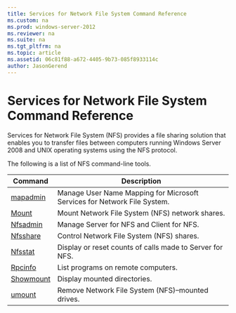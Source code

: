 ```yaml
---
title: Services for Network File System Command Reference
ms.custom: na
ms.prod: windows-server-2012
ms.reviewer: na
ms.suite: na
ms.tgt_pltfrm: na
ms.topic: article
ms.assetid: 06c81f88-a672-4405-9b73-085f8933114c
author: JasonGerend
---
```

# Services for Network File System Command Reference
Services for Network File System \(NFS\) provides a file sharing solution that enables you to transfer files between computers running Windows Server 2008 and UNIX operating systems using the NFS protocol.  
  
The following is a list of NFS command\-line tools.  
  
|Command|Description|  
|-----------|---------------|  
|[mapadmin](../Topic/mapadmin.md)|Manage User Name Mapping for Microsoft Services for Network File System.|  
|[Mount](../Topic/Mount.md)|Mount Network File System \(NFS\) network shares.|  
|[Nfsadmin](../Topic/Nfsadmin.md)|Manage Server for NFS and Client for NFS.|  
|[Nfsshare](../Topic/Nfsshare.md)|Control Network File System \(NFS\) shares.|  
|[Nfsstat](../Topic/Nfsstat.md)|Display or reset counts of calls made to Server for NFS.|  
|[Rpcinfo](../Topic/Rpcinfo.md)|List programs on remote computers.|  
|[Showmount](../Topic/Showmount.md)|Display mounted directories.|  
|[umount](assetId:///0726324c-c45a-444d-a753-99daf5e1c83a)|Remove Network File System \(NFS\)–mounted drives.|  
  
